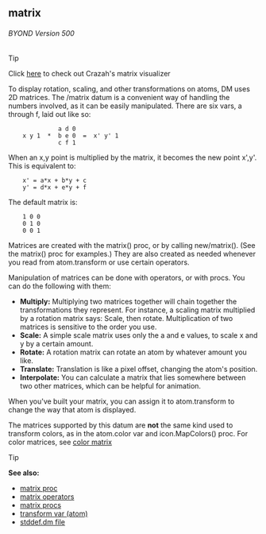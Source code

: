 ## matrix 
###### BYOND Version 500

> [!TIP]
> Click [here](https://tracealter.com/matrices.html) to check out Crazah's matrix visualizer

To display rotation, scaling, and other transformations on
atoms, DM uses 2D matrices. The /matrix datum is a convenient way of
handling the numbers involved, as it can be easily manipulated. There
are six vars, a through f, laid out like so:
```
              a d 0
    x y 1  *  b e 0  =  x' y' 1
              c f 1
```

When an x,y point is multiplied by the matrix, it becomes the
new point x\',y\'. This is equivalent to:
```
    x' = a*x + b*y + c
    y' = d*x + e*y + f
```


The default matrix is:
```
    1 0 0
    0 1 0
    0 0 1
```

Matrices are created with the matrix() proc, or by calling
new/matrix(). (See the matrix() proc for examples.) They are also
created as needed whenever you read from atom.transform or use certain
operators. 

Manipulation of matrices can be done with operators,
or with procs. You can do the following with them:
-   **Multiply:** Multiplying two matrices together will chain together
    the transformations they represent. For instance, a scaling matrix
    multiplied by a rotation matrix says: Scale, then rotate.
    Multiplication of two matrices is sensitive to the order you use.
-   **Scale:** A simple scale matrix uses only the a and e values, to
    scale x and y by a certain amount.
-   **Rotate:** A rotation matrix can rotate an atom by whatever amount
    you like.
-   **Translate:** Translation is like a pixel offset, changing the
    atom\'s position.
-   **Interpolate:** You can calculate a matrix that lies somewhere
    between two other matrices, which can be helpful for animation.


When you\'ve built your matrix, you can assign it to
atom.transform to change the way that atom is displayed. 

The matrices supported by this datum are **not** the same kind used to
transform colors, as in the atom.color var and icon.MapColors() proc.
For color matrices, see [color matrix](/ref/notes/color-matrix.md) 

> [!TIP] 
> **See also:**
> +   [matrix proc](/ref/proc/matrix.md) 
> +   [matrix operators](/ref/matrix/operators.md) 
> +   [matrix procs](/ref/matrix/proc.md) 
> +   [transform var (atom)](/ref/atom/var/transform.md) 
> +   [stddef.dm file](/ref/appendix/stddef%2edm.md) 
